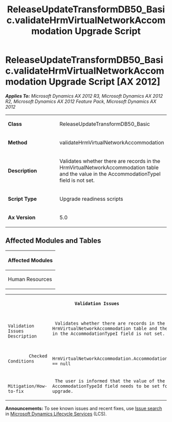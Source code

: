 ﻿---
title: ReleaseUpdateTransformDB50_Basic.validateHrmVirtualNetworkAccommodation Upgrade Script
TOCTitle: ReleaseUpdateTransformDB50_Basic.validateHrmVirtualNetworkAccommodation Upgrade Script
ms:assetid: 48089b08-3219-d087-df83-4ae142f6be6d
ms:mtpsurl: https://msdn.microsoft.com/en-us/library/JJ685321(v=AX.60)
ms:contentKeyID: 49708034
ms.date: 05/18/2015
mtps_version: v=AX.60
---

# ReleaseUpdateTransformDB50\_Basic.validateHrmVirtualNetworkAccommodation Upgrade Script [AX 2012]


_**Applies To:** Microsoft Dynamics AX 2012 R3, Microsoft Dynamics AX 2012 R2, Microsoft Dynamics AX 2012 Feature Pack, Microsoft Dynamics AX 2012_

<table>
<colgroup>
<col style="width: 50%" />
<col style="width: 50%" />
</colgroup>
<tbody>
<tr class="odd">
<td><p><strong>Class</strong></p></td>
<td><p>ReleaseUpdateTransformDB50_Basic</p></td>
</tr>
<tr class="even">
<td><p><strong>Method</strong></p></td>
<td><p>validateHrmVirtualNetworkAccommodation</p></td>
</tr>
<tr class="odd">
<td><p><strong>Description</strong></p></td>
<td><p>Validates whether there are records in the HrmVirtualNetworkAccommodation table and the value in the AccommodationTypeI field is not set.</p></td>
</tr>
<tr class="even">
<td><p><strong>Script Type</strong></p></td>
<td><p>Upgrade readiness scripts</p></td>
</tr>
<tr class="odd">
<td><p><strong>Ax Version</strong></p></td>
<td><p>5.0</p></td>
</tr>
</tbody>
</table>


## Affected Modules and Tables

<table>
<colgroup>
<col style="width: 100%" />
</colgroup>
<thead>
<tr class="header">
<th><p>Affected Modules</p></th>
</tr>
</thead>
<tbody>
<tr class="odd">
<td><p>Human Resources</p></td>
</tr>
</tbody>
</table>


<table xmlns="http://www.w3.org/1999/xhtml">
              <tr><th colspan="2">
		
   <p>
   
	 Validation Issues
  </p>
  </th></tr>
              <tr><td>
		
   <p>
   
	 
            Validation Issues Description
          
  </p>
  </td><td>
		
   <p>
   
	 Validates whether there are records in the HrmVirtualNetworkAccommodation table and the value in the AccommodationTypeI field is not set.
  </p>
  </td></tr>
              <tr><td>
		
   <p>
   
	 
            Checked Conditions
          
  </p>
  </td><td>
		
   <p>
   
	 HrmVirtualNetworkAccommodation.AccommodationTypeId == null
  </p>
  </td></tr>
              <tr><td>
		
   <p>
   
	 
            Mitigation/How-to-fix
          
  </p>
  </td><td>
		
   <p>
   
	 The user is informed that the value of the AccommodationTypeId field needs to be set for upgrade.
  </p>
  </td></tr>
            </table>

  
**Announcements:** To see known issues and recent fixes, use [Issue search](http://go.microsoft.com/fwlink/?linkid=389258) in [Microsoft Dynamics Lifecycle Services](http://go.microsoft.com/fwlink/?linkid=306505) (LCS).

